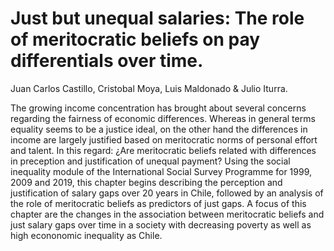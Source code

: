 # Just but unequal salaries: The role of meritocratic beliefs on pay differentials over time.

Juan Carlos Castillo, Cristobal Moya, Luis Maldonado & Julio Iturra.

The growing income concentration has brought about several concerns regarding the fairness of economic differences. Whereas in general terms equality seems to be a justice ideal, on the other hand the differences in income are largely justified based on meritocratic norms of personal effort and talent. In this regard: ¿Are meritocratic beliefs related with differences in preception and justification of unequal payment? Using the social inequality module of the International Social Survey Programme for 1999, 2009 and 2019, this chapter begins describing the perception and justification of salary gaps over 20 years in Chile, followed by an analysis of the role of meritocratic beliefs as predictors of just gaps. A focus of this chapter are the changes in the association between meritocratic beliefs and just salary gaps over time in a society with decreasing poverty as well as high econonomic inequality as Chile. 
